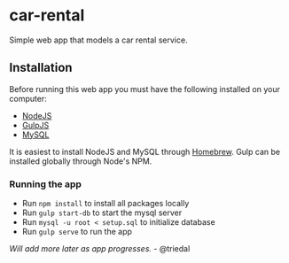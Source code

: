 # car-rental
Simple web app that models a car rental service.

## Installation
Before running this web app you must have the following installed on your computer:
* [NodeJS](https://nodejs.org/en/)
* [GulpJS](https://github.com/gulpjs/gulp/blob/master/docs/getting-started.md)
* [MySQL](http://dev.mysql.com/)

It is easiest to install NodeJS and MySQL through [Homebrew](http://brew.sh/). Gulp can be installed globally through Node's NPM.

### Running the app
* Run `npm install` to install all packages locally
* Run `gulp start-db` to start the mysql server
* Run `mysql -u root < setup.sql` to initialize database
* Run `gulp serve` to run the app

*Will add more later as app progresses.* - @triedal
